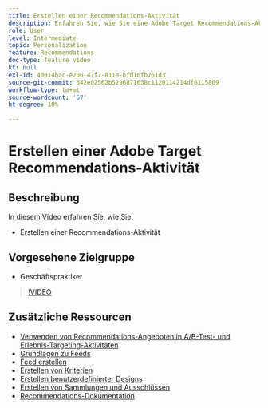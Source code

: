 ```yaml
---
title: Erstellen einer Recommendations-Aktivität
description: Erfahren Sie, wie Sie eine Adobe Target Recommendations-Aktivität erstellen
role: User
level: Intermediate
topic: Personalization
feature: Recommendations
doc-type: feature video
kt: null
exl-id: 40014bac-e206-47f7-811e-bfd16fb761d3
source-git-commit: 342e02562b5296871638c1120114214df6115809
workflow-type: tm+mt
source-wordcount: '67'
ht-degree: 10%

---
```


# Erstellen einer Adobe Target Recommendations-Aktivität

## Beschreibung

In diesem Video erfahren Sie, wie Sie:

* Erstellen einer Recommendations-Aktivität

## Vorgesehene Zielgruppe

* Geschäftspraktiker

>[!VIDEO](https://video.tv.adobe.com/v/27688?quality=12)

## Zusätzliche Ressourcen

* [Verwenden von Recommendations-Angeboten in A/B-Test- und Erlebnis-Targeting-Aktivitäten](use-recommendations-offers.md)
* [Grundlagen zu Feeds](understanding-feeds.md)
* [Feed erstellen](create-a-feed.md)
* [Erstellen von Kriterien](create-criteria.md)
* [Erstellen benutzerdefinierter Designs](create-custom-designs.md)
* [Erstellen von Sammlungen und Ausschlüssen](create-collections-and-exclusions.md)
* [Recommendations-Dokumentation](https://experienceleague.adobe.com/docs/target/using/recommendations/recommendations.html?lang=en)
